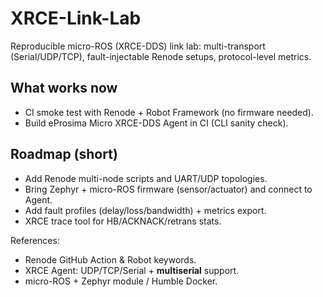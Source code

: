 # XRCE-Link-Lab
Reproducible micro-ROS (XRCE-DDS) link lab: multi-transport (Serial/UDP/TCP), fault-injectable Renode setups, protocol-level metrics.

## What works now
- CI smoke test with Renode + Robot Framework (no firmware needed).
- Build eProsima Micro XRCE-DDS Agent in CI (CLI sanity check).

## Roadmap (short)
- Add Renode multi-node scripts and UART/UDP topologies.
- Bring Zephyr + micro-ROS firmware (sensor/actuator) and connect to Agent.
- Add fault profiles (delay/loss/bandwidth) + metrics export.
- XRCE trace tool for HB/ACKNACK/retrans stats.

References:
- Renode GitHub Action & Robot keywords.  
- XRCE Agent: UDP/TCP/Serial + **multiserial** support.  
- micro-ROS + Zephyr module / Humble Docker.
